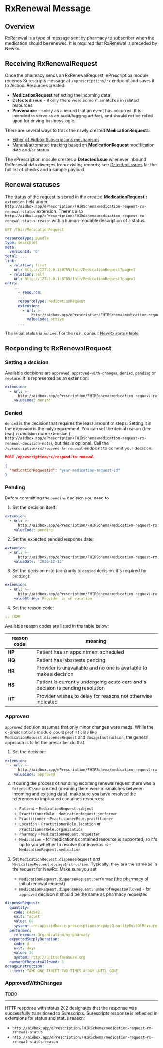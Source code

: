 # RxRenewal Message

## Overview

RxRenewal is a type of message sent by pharmacy to subscriber when the medication should be renewed.
It is required that RxRenewal is preceded by NewRx.

## Receiving RxRenewalRequest

Once the pharmacy sends an RxRenewalRequest, ePrescription module receives Surescripts message at `/eprescriptions/rx`
endpoint and saves it to Aidbox.
Resources created:

- **MedicationRequest** reflecting the incoming data
- **DetectedIssue** - if only there were some mismatches in related resources
- **Provenance** - solely as a record that an event has occurred.
  It is intended to serve as an audit/logging artifact, and should not be relied upon for driving business logic.

There are several ways to track the newly created **MedicationRequest**s:

- [Either of Aidbox Subscriptions mechanisms](../../topic-based-subscriptions/README.md)
- Manual/automated tracking based on **MedicationRequest** modification date and/or status

The ePrescription module creates a **DetectedIssue** whenever inbound RxRenewal data diverges from existing records;
see [Detected Issues](./detected-issue.md) for the full list of checks and a sample payload.

## Renewal statuses

The status of the request is stored in the created **MedicationRequest**'s `extension` field under
`http://aidbox.app/ePrescription/FHIRSchema/medication-request-rx-renewal-status` extension.
There's also `http://aidbox.app/ePrescription/FHIRSchema/medication-request-rx-renewal-status-reason` with a
human-readable description of a status.

```yaml
GET /fhir/MedicationRequest

resourceType: Bundle
type: searchset
meta:
  versionId: '0'
total: ...
link:
  - relation: first
    url: http://127.0.0.1:8789/fhir/MedicationRequest?page=1
  - relation: self
    url: http://127.0.0.1:8789/fhir/MedicationRequest?page=1
entry:
    ...
      - resource:
      ...
      resourceType: MedicationRequest
      extension:
        - url: >-
            http://aidbox.app/ePrescription/FHIRSchema/medication-request-rx-renewal-status
          valueCode: active
      ...
```

The initial status is `active`. For the rest, consult [NewRx status table](./newrx-message.md)

## Responding to RxRenewalRequest

### Setting a decision

Available decisions are `approved`, `approved-with-changes`, `denied`, `pending` or `replace`.
It is represented as an extension:

```yaml
extension:
  - url: >-
      http://aidbox.app/ePrescription/FHIRSchema/medication-request-rx-renewal-decision
    valueCode: denied
```

### Denied

`denied` is the decision that requires the least amount of steps. Setting it in the extension is the only requirement.
You can set the denial reason (free text) in decision note extension (
`http://aidbox.app/ePrescription/FHIRSchema/medication-request-rx-renewal-decision-note`), but this is optional.
Call the `/eprescription/rx/respond-to-renewal` endpoint to commit your decision:

```json
POST /eprescription/rx/respond-to-renewal

{
  "medicationRequestId": "your-medication-request-id"
}
```

### Pending

Before committing the `pending` decision you need to

1) Set the decision itself:

```yaml
extension:
  - url: >-
      http://aidbox.app/ePrescription/FHIRSchema/medication-request-rx-renewal-decision
    valueCode: pending
```

2) Set the expected pended response date:

```yaml
extension:
  - url: >-
      http://aidbox.app/ePrescription/FHIRSchema/medication-request-rx-renewal-expected-pended-response-date
    valueDate: '2025-12-12'
```

3) Set the decision note (contrarily to `denied` decision, it's required for `pending`):

```yaml
extension:
  - url: >-
      http://aidbox.app/ePrescription/FHIRSchema/medication-request-rx-renewal-decision-note
    valueString: Provider is on vacation
```

4) Set the reason code:

```yaml
;; TODO
```

Available reason codes are listed in the table below:

| reason code | meaning                                                                         |
|-------------|---------------------------------------------------------------------------------|
| **HP**      | Patient has an appointment scheduled                                            |
| **HQ**      | Patient has labs/tests pending                                                  |
| **HR**      | Provider is unavailable and no one is available to make a decision              |
| **HS**      | Patient is currently undergoing acute care and a decision is pending resolution |
| **HT**      | Provider wishes to delay for reasons not otherwise indicated                    |

### Approved

`approved` decision assumes that only minor changes were made.
While the e-prescriptions module could prefill fields like `MedicationRequest.dispenseRequest` and `dosageInstruction`,
the general approach is to let the prescriber do that.

1) Set the decision:

```yaml
extension:
  - url: >-
      http://aidbox.app/ePrescription/FHIRSchema/medication-request-rx-renewal-decision
    valueCode: approved
```

2) If during the process of handling incoming renewal request there was a `DetectedIssue` created
   (meaning there were mismatches between incoming and existing data),
   make sure you have resolved the references to implicated contained resources:
   - `Patient` - `MedicationRequest.subject`
   - `PractitionerRole` - `MedicationRequest.performer`
   - `Practitioner` - `PractitionerRole.practitioner`
   - `Location` - `PractitionerRole.location` or `PractitionerRole.organization`
   - `Pharmacy` - `MedicationRequest.requester`
   - `Medication` - for medications contained resource is supported, so it's up to you whether to resolve it or leave as is - `MedicationRequest.medication`


3) Set `MedicationRequest.dispenseRequest` and `MedicationRequest.dosageInstruction`.
  Typically, they are the same as in the request for NewRx:
  Make sure you set
    - `MedicationRequest.dispenseRequest.performer` (the pharmacy of initial renewal request)
    - `MedicationRequest.dispenseRequest.numberOfRepeatsAllowed` - for `approved` decision it should be the same as pharmacy requested
  

```yaml
dispenseRequest:
  quantity:
    code: C48542
    unit: Tablet
    value: 60
    system: urn:app:aidbox:e-prescriptions:ncpdp:QuantityUnitOfMeasure
  performer:
    reference: Organization/my-pharmacy
  expectedSupplyDuration:
    code: d
    unit: days
    value: 30
    system: http://unitsofmeasure.org
  numberOfRepeatsAllowed: 1
dosageInstruction:
  - text: TAKE ONE TABLET TWO TIMES A DAY UNTIL GONE
```

### ApprovedWithChanges

TODO

---

HTTP response with status 202 designates that the response was successfully transitioned to Surescripts.
Surescripts response is reflected in extensions for status and status reason:

- `http://aidbox.app/ePrescription/FHIRSchema/medication-request-rx-renewal-status`
- `http://aidbox.app/ePrescription/FHIRSchema/medication-request-rx-renewal-status-reason`
